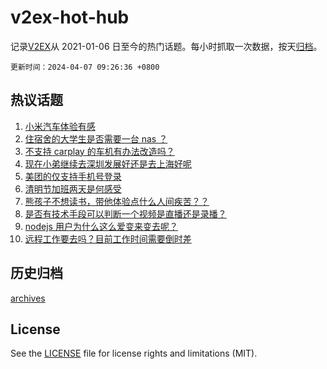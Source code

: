 # v2ex-hot-hub

 记录[V2EX](https://www.v2ex.com/)从 2021-01-06 日至今的热门话题。每小时抓取一次数据，按天[归档](archives)。

`更新时间：2024-04-07 09:26:36 +0800`

## 热议话题

1. [小米汽车体验有感](https://www.v2ex.com/t/1030012)
1. [住宿舍的大学生是否需要一台 nas ？](https://www.v2ex.com/t/1030069)
1. [不支持 carplay 的车机有办法改造吗？](https://www.v2ex.com/t/1029959)
1. [现在小弟继续去深圳发展好还是去上海好呢](https://www.v2ex.com/t/1029968)
1. [美团的仅支持手机号登录](https://www.v2ex.com/t/1029996)
1. [清明节加班两天是何感受](https://www.v2ex.com/t/1029956)
1. [熊孩子不想读书，带他体验点什么人间疾苦？？](https://www.v2ex.com/t/1030080)
1. [是否有技术手段可以判断一个视频是直播还是录播？](https://www.v2ex.com/t/1029961)
1. [nodejs 用户为什么这么爱变来变去呢？](https://www.v2ex.com/t/1029981)
1. [远程工作要去吗？目前工作时间需要倒时差](https://www.v2ex.com/t/1029983)

## 历史归档

[archives](archives)

## License

See the [LICENSE](LICENSE) file for license rights and limitations (MIT).
